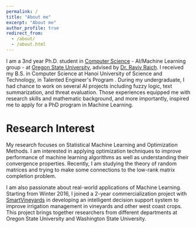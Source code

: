 ```yaml
---
permalink: /
title: "About me"
excerpt: "About me"
author_profile: true
redirect_from: 
  - /about/
  - /about.html
---
```



I am a 3nd year Ph.D. student in [Computer Science](http://eecs.oregonstate.edu/) - AI/Machine Learning group - at [Oregon State University](https://oregonstate.edu/), advised by [Dr. Raviv Raich](http://web.engr.oregonstate.edu/~raich/). I received my B.S. in Computer Science at Hanoi University of Science and Technology, in Talented Engineer's Program . During my undergraduate, I had chance to work on several AI projects including fuzzy logic, text summarization, and threat evaluation. Those experiences equipped me with research skills and mathematic background, and more importantly, inspired me to apply for a PhD program in Machine Learning. 


Research Interest
======
My research focuses on Statistical Machine Learning and Optimization Methods. I am interested in applying optimization techniques to improve performance of machine learning algorithms as well as understanding their convergence properties. Recently, I am studying the theory of random matrices and trying to make some connections to the low-rank matrix completion problem.

I am also passionate about real-world applications of Machine Learning. Starting from Winter 2016, I joined a 2-year commercialization project with [SmartVineyards](http://smartvineyards.net/) in developing an intelligent decision support system to improve irrigation management in vineyards and other west coast crops. This project brings together researchers from different departments at Oregon State University and Washington State University. 